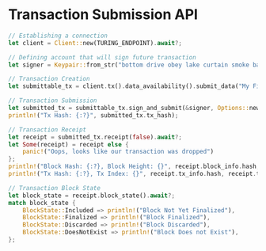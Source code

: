 # Transaction Submission API

<!-- langtabs-start -->
```rust
// Establishing a connection
let client = Client::new(TURING_ENDPOINT).await?;

// Defining account that will sign future transaction
let signer = Keypair::from_str("bottom drive obey lake curtain smoke basket hold race lonely fit walk")?;
```
<!-- langtabs-end -->


<!-- langtabs-start -->
```rust
// Transaction Creation
let submittable_tx = client.tx().data_availability().submit_data("My First Data Submission");

// Transaction Submission
let submitted_tx = submittable_tx.sign_and_submit(&signer, Options::new(2)).await?;
println!("Tx Hash: {:?}", submitted_tx.tx_hash);
```

<!-- langtabs-end -->

<!-- langtabs-start -->
```rust
// Transaction Receipt
let receipt = submitted_tx.receipt(false).await?;
let Some(receipt) = receipt else {
    panic!("Oops, looks like our transaction was dropped")
};
println!("Block Hash: {:?}, Block Height: {}", receipt.block_info.hash, receipt.block_info.height);
println!("Tx Hash: {:?}, Tx Index: {}", receipt.tx_info.hash, receipt.tx_info.index);
```

<!-- langtabs-end -->

<!-- langtabs-start -->
```rust
// Transaction Block State
let block_state = receipt.block_state().await?;
match block_state {
    BlockState::Included => println!("Block Not Yet Finalized"),
    BlockState::Finalized => println!("Block Finalized"),
    BlockState::Discarded => println!("Block Discarded"),
    BlockState::DoesNotExist => println!("Block Does not Exist"),
};
```
<!-- langtabs-end -->